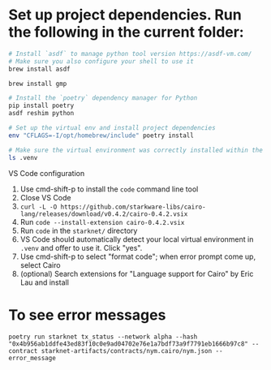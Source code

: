 # Set up project dependencies. Run the following in the current folder:

```bash
# Install `asdf` to manage python tool version https://asdf-vm.com/
# Make sure you also configure your shell to use it
brew install asdf

brew install gmp

# Install the `poetry` dependency manager for Python
pip install poetry
asdf reshim python

# Set up the virtual env and install project dependencies
env "CFLAGS=-I/opt/homebrew/include" poetry install

# Make sure the virtual environment was correctly installed within the working directory
ls .venv
```

VS Code configuration

1. Use cmd-shift-p to install the `code` command line tool
2. Close VS Code
3. `curl -L -O https://github.com/starkware-libs/cairo-lang/releases/download/v0.4.2/cairo-0.4.2.vsix`
4. Run `code --install-extension cairo-0.4.2.vsix`
5. Run `code` in the `starknet/` directory
6. VS Code should automatically detect your local virtual environment in `.venv` and offer to use it. Click "yes".
7. Use cmd-shift-p to select "format code"; when error prompt come up, select Cairo
8. (optional) Search extensions for "Language support for Cairo" by Eric Lau and install

# To see error messages

```
poetry run starknet tx_status --network alpha --hash "0x4b956ab1ddfe43ed83f10c0e9ad04702e76e1a7bdf73a9f7791eb1666b97c8" --contract starknet-artifacts/contracts/nym.cairo/nym.json --error_message
```
